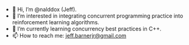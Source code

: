 - 👋 Hi, I’m @nalddox (Jeff).
- 👀 I’m interested in integrating concurrent programming practice into reinforcement learning algorithms.
- 🌱 I’m currently learning concurrency best practices in C++.
- 📫 How to reach me: jeff.barnerjr@gmail.com

<!---
nalddox/nalddox is a ✨ special ✨ repository because its `README.md` (this file) appears on your GitHub profile.
You can click the Preview link to take a look at your changes.
--->
